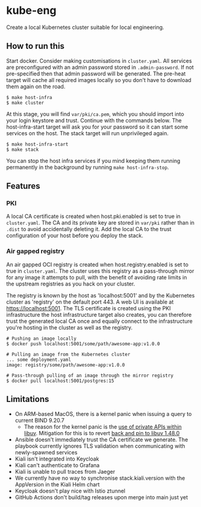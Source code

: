 # kube-eng

Create a local Kubernetes cluster suitable for local engineering.

## How to run this

Start docker. Consider making customisations in `cluster.yaml`. All services
are preconfigured with an admin password stored in `.admin-password`. If not
pre-specified then that admin password will be generated. The pre-heat target will cache all
required images locally so you don't have to download them again on the road.

```shell
$ make host-infra
$ make cluster
```

At this stage, you will find `var/pki/ca.pem`, which you should import into your login keystore and trust. Continue with the commands below. The host-infra-start target will ask you for your password
so it can start some services on the host. The stack target will run unprivileged again.

```shell
$ make host-infra-start
$ make stack
```

You can stop the host infra services if you mind keeping them running permanently in the background by running `make host-infra-stop`.

## Features

### PKI

A local CA certificate is created when host.pki.enabled is set to true in `cluster.yaml`. The CA and its private key
are stored in `var/pki` rather than in `.dist` to avoid accidentally deleting it. Add the local CA to the trust configuration
of your host before you deploy the stack.

### Air gapped registry

An air gapped OCI registry is created when host.registry.enabled is set to true in `cluster.yaml`. The cluster uses this
registry as a pass-through mirror for any image it attempts to pull, with the benefit of avoiding rate limits in the 
upstream registries as you hack on your cluster. 

The registry is known by the host as 'localhost:5001' and by the Kubernetes cluster as 'registry' on the default port 443. A web UI is available
at [https://localhost:5001](https://localhost:5001). The TLS certificate is created using the PKI infrastructure the host
infrastructure target also creates, you can therefore trust the generated local CA once and equally connect to the
infrastructure you're hosting in the cluster as well as the registry.

```shell
# Pushing an image locally
$ docker push localhost:5001/some/path/awesome-app:v1.0.0

# Pulling an image from the Kubernetes cluster
... some deployment.yaml
image: registry/some/path/awesome-app:v1.0.0

# Pass-through pulling of an image through the mirror registry
$ docker pull localhost:5001/postgres:15
```

## Limitations

* On ARM-based MacOS, there is a kernel panic when issuing a query to current BIND 9.20.7
  * The reason for the kernel panic is the [use of private APIs within libuv](https://github.com/libuv/libuv/issues/4594). Mitigation for this is to revert [back and pin to libuv 1.48.0](https://delaat.net/setup/#mozTocId756945)
* Ansible doesn't immediately trust the CA certificate we generate. The playbook currently ignores TLS validation when communicating with newly-spawned services
* Kiali isn't integrated into Keycloak
* Kiali can't authenticate to Grafana
* Kiali is unable to pull traces from Jaeger
* We currently have no way to synchronise stack.kiali.version with the AppVersion in the Kiali Helm chart
* Keycloak doesn't play nice with Istio ztunnel
* GitHub Actions don't build/tag releases upon merge into main just yet
